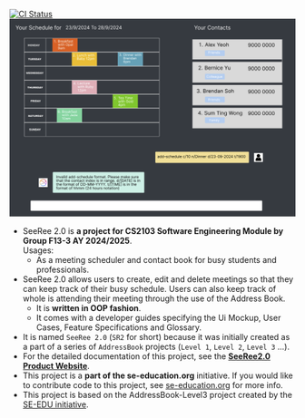 [![CI Status](https://github.com/AY2425S1-CS2103-F13-3/tp/workflows/Java%20CI/badge.svg)](https://github.com/AY2425S1-CS2103-F13-3/tp/actions)
![Ui](docs/images/Ui.png)

* SeeRee 2.0 is **a project for CS2103 Software Engineering Module by Group F13-3 AY 2024/2025**.<br>
  Usages:
  * As a meeting scheduler and contact book for busy students and professionals.
* SeeRee 2.0 allows users to create, edit and delete meetings so that they can keep track of their busy schedule. Users can also keep track of whole is attending their meeting through the use of the Address Book.
  * It is **written in OOP fashion**.
  * It comes with a developer guides specifying the Ui Mockup, User Cases, Feature Specifications and Glossary.
* It is named `SeeRee 2.0` (`SR2` for short) because it was initially created as a part of a series of `AddressBook` projects (`Level 1`, `Level 2`, `Level 3` ...).
* For the detailed documentation of this project, see the **[SeeRee2.0 Product Website](https://nus-cs2103-ay2425s1.github.io/website/admin/teamList.html)**.
* This project is a **part of the se-education.org** initiative. If you would like to contribute code to this project, see [se-education.org](https://se-education.org/#contributing-to-se-edu) for more info.
* This project is based on the AddressBook-Level3 project created by the [SE-EDU initiative](https://se-education.org).
